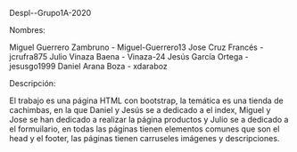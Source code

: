 Despl--Grupo1A-2020

Nombres:

Miguel Guerrero Zambruno - Miguel-Guerrero13
Jose Cruz Francés - jcrufra875
Julio Vinaza Baena - Vinaza-24
Jesús García Ortega - jesusgo1999
Daniel Arana Boza - xdaraboz

Descripción:

El trabajo es una página HTML con bootstrap, la temática es una tienda de cachimbas, en la que Daniel y Jesús se a dedicado a el index, Miguel y Jose se han dedicado a realizar la página productos y Julio se a dedicado a el formuilario, en todas las páginas tienen elementos comunes que son el head y el footer, las páginas tienen carruseles imágenes y descripciones.

